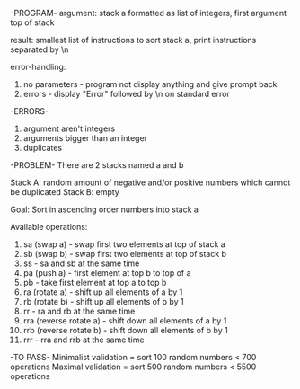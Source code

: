 -PROGRAM-
argument: stack a formatted as list of integers, first argument top of stack

result: 
smallest list of instructions to sort stack a, 
print instructions separated by \n

error-handling: 
1. no parameters - program not display anything and give prompt back
2. errors - display "Error" followed by \n on standard error

-ERRORS-
1. argument aren't integers
2. arguments bigger than an integer
3. duplicates

-PROBLEM-
There are 2 stacks named a and b

Stack A: random amount of negative and/or positive numbers which cannot be duplicated
Stack B: empty

Goal: Sort in ascending order numbers into stack a

Available operations:
1. sa (swap a) - swap first two elements at top of stack a
2. sb (swap b) - swap first two elements at top of stack b
3. ss - sa and sb at the same time
4. pa (push a) - first element at top b to top of a
5. pb - take first element at top a to top b
6. ra (rotate a) - shift up all elements of a by 1 
7. rb (rotate b) - shift up all elements of b by 1
8. rr - ra and rb at the same time
9. rra (reverse rotate a) - shift down all elements of a by 1
10. rrb (reverse rotate b) - shift down all elements of b by 1
11. rrr - rra and rrb at the same time

-TO PASS- 
Minimalist validation = sort 100 random numbers < 700 operations
Maximal validation = sort 500 random numbers < 5500 operations